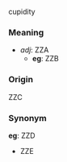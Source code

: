cupidity
### Meaning
+ _adj_: ZZA
	+ __eg__: ZZB

### Origin

ZZC

### Synonym

__eg__: ZZD

+ ZZE


